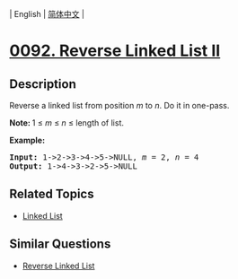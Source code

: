 
| English | [简体中文](README.md) |
# [0092. Reverse Linked List II](https://leetcode-cn.com/problems/reverse-linked-list-ii/)
## Description
<p>Reverse a linked list from position <em>m</em> to <em>n</em>. Do it in one-pass.</p>

<p><strong>Note:&nbsp;</strong>1 &le; <em>m</em> &le; <em>n</em> &le; length of list.</p>

<p><strong>Example:</strong></p>

<pre>
<strong>Input:</strong> 1-&gt;2-&gt;3-&gt;4-&gt;5-&gt;NULL, <em>m</em> = 2, <em>n</em> = 4
<strong>Output:</strong> 1-&gt;4-&gt;3-&gt;2-&gt;5-&gt;NULL
</pre>

## Related Topics
- [Linked List](https://leetcode-cn.com/tag/linked-list)
## Similar Questions
- [Reverse Linked List](../reverse-linked-list/README_EN.md)
